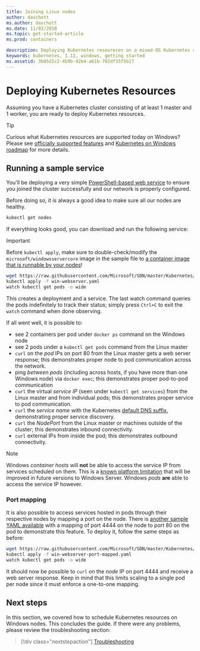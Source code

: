 ```yaml
---
title: Joining Linux nodes
author: daschott
ms.author: daschott
ms.date: 11/02/2018
ms.topic: get-started-article
ms.prod: containers

description: Deploying Kubernetes resoureces on a mixed-OS Kubernetes cluster.
keywords: kubernetes, 1.12, windows, getting started
ms.assetid: 3b05d2c2-4b9b-42b4-a61b-702df35f5b17
---
```

# Deploying Kubernetes Resources #
Assuming you have a Kubernetes cluster consisting of at least 1 master and 1 worker, you are ready to deploy Kubernetes resources.
> [!TIP] 
> Curious what Kubernetes resources are supported today on Windows? Please see [officially supported features](https://kubernetes.io/docs/getting-started-guides/windows/#supported-features) and [Kubernetes on Windows roadmap](https://trello.com/b/rjTqrwjl/windows-k8s-roadmap) for more details.


## Running a sample service ##
You'll be deploying a very simple [PowerShell-based web service](https://github.com/Microsoft/SDN/blob/master/Kubernetes/WebServer.yaml) to ensure you joined the cluster successfully and our network is properly configured.

Before doing so, it is always a good idea to make sure all our nodes are healthy.
```bash
kubectl get nodes
```

If everything looks good, you can download and run the following service:
> [!Important] 
> Before `kubectl apply`, make sure to double-check/modify the `microsoft/windowsservercore` image in the sample file to [a container image that is runnable by your nodes](https://docs.microsoft.com/en-us/virtualization/windowscontainers/deploy-containers/version-compatibility#choosing-container-os-versions)!

```bash
wget https://raw.githubusercontent.com/Microsoft/SDN/master/Kubernetes/flannel/l2bridge/manifests/simpleweb.yml -O win-webserver.yaml
kubectl apply -f win-webserver.yaml
watch kubectl get pods -o wide
```

This creates a deployment and a service. The last watch command queries the pods indefinitely to track their status; simply press `Ctrl+C` to exit the `watch` command when done observing.

If all went well, it is possible to:

  - see 2 containers per pod under `docker ps` command on the Windows node
  - see 2 pods under a `kubectl get pods` command from the Linux master
  - `curl` on the *pod* IPs on port 80 from the Linux master gets a web server response; this demonstrates proper node to pod communication across the network.
  - ping *between pods* (including across hosts, if you have more than one Windows node) via `docker exec`; this demonstrates proper pod-to-pod communication
  - `curl` the virtual *service IP* (seen under `kubectl get services`) from the Linux master and from individual pods; this demonstrates proper service to pod communication.
  - `curl` the *service name* with the Kubernetes [default DNS suffix](https://kubernetes.io/docs/concepts/services-networking/dns-pod-service/#services), demonstrating proper service discovery.
  - `curl` the *NodePort* from the Linux master or machines outside of the cluster; this demonstrates inbound connectivity.
  - `curl` external IPs from inside the pod; this demonstrates outbound connectivity.

> [!Note]  
> Windows *container hosts* will **not** be able to access the service IP from services scheduled on them. This is a [known platform limitation](./common-problems.md#my-windows-node-cannot-access-my-services-using-the-service-ip) that will be improved in future versions to Windows Server. Windows *pods* **are** able to access the service IP however.

### Port mapping ### 
It is also possible to access services hosted in pods through their respective nodes by mapping a port on the node. There is [another sample YAML available](https://github.com/Microsoft/SDN/blob/master/Kubernetes/PortMapping.yaml) with a mapping of port 4444 on the node to port 80 on the pod to demonstrate this feature. To deploy it, follow the same steps as before:

```bash
wget https://raw.githubusercontent.com/Microsoft/SDN/master/Kubernetes/PortMapping.yaml -O win-webserver-port-mapped.yaml
kubectl apply -f win-webserver-port-mapped.yaml
watch kubectl get pods -o wide
```

It should now be possible to `curl` on the *node* IP on port 4444 and receive a web server response. Keep in mind that this limits scaling to a single pod per node since it must enforce a one-to-one mapping.


## Next steps ##
In this section, we covered how to schedule Kubernetes resources on Windows nodes. This concludes the guide. If there were any problems, please review the troubleshooting section:

> [!div class="nextstepaction"]
> [Troubleshooting](./common-problems.md)